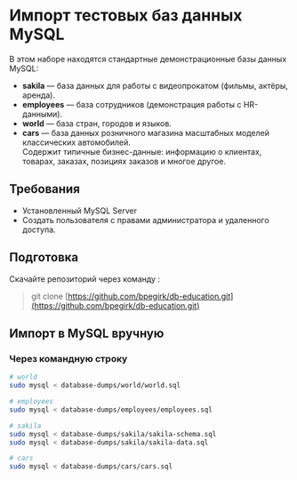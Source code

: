 # Импорт тестовых баз данных MySQL

В этом наборе находятся стандартные демонстрационные базы данных MySQL:

- **sakila** — база данных для работы с видеопрокатом (фильмы, актёры, аренда).
- **employees** — база сотрудников (демонстрация работы с HR-данными).
- **world** — база стран, городов и языков.
- **cars** — база данных розничного магазина масштабных моделей классических автомобилей.  
  Содержит типичные бизнес-данные: информацию о клиентах, товарах, заказах, позициях заказов и многое другое.

## Требования

- Установленный MySQL Server
- Создать пользователя с правами администратора и удаленного доступа.

## Подготовка

Скачайте репозиторий через команду :

> git clone [https://github.com/bpegirk/db-education.git](https://github.com/bpegirk/db-education.git)

## Импорт в MySQL вручную

### Через командную строку

```bash
# world
sudo mysql < database-dumps/world/world.sql

# employees
sudo mysql < database-dumps/employees/employees.sql

# sakila
sudo mysql < database-dumps/sakila/sakila-schema.sql
sudo mysql < database-dumps/sakila/sakila-data.sql

# cars 
sudo mysql < database-dumps/cars/cars.sql
